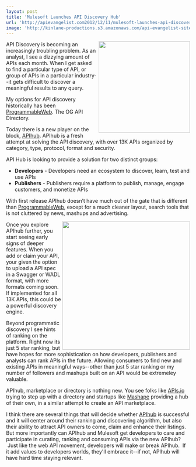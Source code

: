 ```yaml
---
layout: post
title: 'Mulesoft Launches API Discovery Hub'
url: 'http://apievangelist.com2012/12/11/mulesoft-launches-api-discovery-hub/'
image: 'http://kinlane-productions.s3.amazonaws.com/api-evangelist-site/blog/mulesoft-logo.jpeg'
---
```



<p>
     <a href="http://www.mulesoft.org/" target="_blank"><img src="https://s3.amazonaws.com/kinlane-productions/api-evangelist/mulesoft/mulesoft-logo.jpeg"  width="250" align="right" /></a>
</p>
<p>
     API Discovery is becoming an increasingly troubling problem. As an analyst, I see a dizzying amount of APIs each month. When I get asked to find a particular type of API, or group of APIs in a particular industry--it gets difficult to discover a meaningful results to any query.
</p>
<p>
     My options for API discovery historically has been <a href="http://www.programmableweb.com">ProgrammableWeb</a>. The OG API Directory.
</p>
<p>
     Today there is a new player on the block, <a href="http://www.apihub.com/">APIhub</a>. APIhub is a fresh attempt at solving the API discovery, with over 13K APIs organized by category, type, protocol, format and security.
</p>
<p>
     API Hub is looking to provide a solution for two distinct groups:
</p>
<ul >
     <li>
          <strong>Developers</strong> - Developers need an ecosystem to discover, learn, test and use APIs
     </li>
     <li>
          <strong>Publishers</strong> - Publishers require a platform to publish, manage, engage customers, and monetize APIs
     </li>
</ul>
<p>
     With first release APIhub doesn’t have much out of the gate that is different than <a title="ProgrammableWeb" href="http://www.programmableweb.com">ProgrammableWeb</a>, except for a much cleaner layout, search tools that is not cluttered by news, mashups and advertising.
</p>
<p>
     <a href="http://www.apihub.com/" target="_blank"><img src="https://s3.amazonaws.com/kinlane-productions/api-evangelist/mulesoft/API-Hub-Screenshot-2.png"  width="350" align="right" /></a>
</p>
<p>
     Once you explore APIhub further, you start seeing early signs of deeper features. When you add or claim your API, your given the option to upload a API spec in a Swagger or WADL format, with more formats coming soon. If implemented for all 13K APIs, this could be a powerful discovery engine.
</p>
<p>
     Beyond programmatic discovery I see hints of ranking on the platform. Right now its just 5 star ranking, but have hopes for more sophistication on how developers, publishers and analysts can rank APIs in the future. Allowing consumers to find new and existing APIs in meaningful ways--other than just 5 star ranking or my number of followers and mashups built on an API would be extremeley valuable.
</p>
<p>
     APIhub, marketplace or directory is nothing new. You see folks like <a href="http://apis.io/apis">APIs.io</a> trying to step up with a directory and startups like <a href="https://www.mashape.com/">Mashape</a> providing a hub of their own, in a similar attempt to create an API marketplace.
</p>
<p>
     I think there are several things that will decide whether <a href="http://www.apihub.com/">APIhub</a> is successful and it will center around their ranking and discovering algorithm, but also their ability to attract API owners to come, claim and enhance their listings. But more importantly can APIhub and Mulesoft get developers to care and participate in curating, ranking and consuming APIs via the new APIhub?  Just like the web API movement, developers will make or break APIhub.  If it add values to developers worlds, they'll embrace it--if not, APIhub will have hard time staying relevant.
</p>
